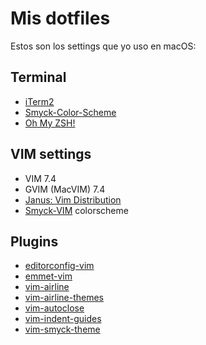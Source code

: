# Mis dotfiles
Estos son los settings que yo uso en macOS:

## Terminal
* [iTerm2](https://www.iterm2.com)
* [Smyck-Color-Scheme](https://github.com/hukl/Smyck-Color-Scheme)
* [Oh My ZSH!](https://github.com/robbyrussell/oh-my-zsh)

## VIM settings
* VIM 7.4
* GVIM (MacVIM) 7.4
* [Janus: Vim Distribution](https://github.com/carlhuda/janus)
* [Smyck-VIM](https://github.com/montalvomiguelo/vim-smyck-theme) colorscheme

## Plugins
* [editorconfig-vim](https://github.com/editorconfig/editorconfig-vim.git)
* [emmet-vim](https://github.com/mattn/emmet-vim.git)
* [vim-airline](https://github.com/vim-airline/vim-airline.git)
* [vim-airline-themes](https://github.com/vim-airline/vim-airline-themes.git)
* [vim-autoclose](https://github.com/spf13/vim-autoclose.git)
* [vim-indent-guides](git://github.com/nathanaelkane/vim-indent-guides.git)
* [vim-smyck-theme](https://github.com/montalvomiguelo/vim-smyck-theme.git)
